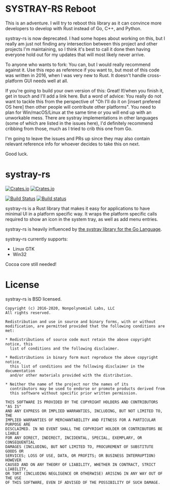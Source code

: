 # SYSTRAY-RS Reboot

This is an adventure. I will try to reboot this library as it can convince more developers to develop with Rust instead of Go, C++, and Python.

systray-rs is now deprecated. I had some hopes about working on this, but I really am just not finding any intersection between this project and other projects I'm maintaining, so I think it's best to call it done then having everyone hold out for my updates that will most likely never arrive.

To anyone who wants to fork: You can, but I would really recommend against it. Use this repo as reference if you want to, but most of this code was written in 2016, when I was very new to Rust. It doesn't handle cross-platform GUI needs well at all.

If you're going to build your own version of this: Great! If/when you finish it, get in touch and I'll add a link here. But a word of advice: You really do not want to tackle this from the perspective of "Oh I'll do it on [insert prefered OS here] then other people will contribute other platforms". You need to plan for Win/macOS/Linux at the same time or you will end up with an unworkable mess. There are systray implementations in other languages (some of which are listed in the issues here), I'd definitely recommend cribbing from those, much as I tried to crib this one from Go.

I'm going to leave the issues and PRs up since they may also contain relevant reference info for whoever decides to take this on next.

Good luck.

# systray-rs

[![Crates.io](https://img.shields.io/crates/v/systray)](https://crates.io/crates/systray) [![Crates.io](https://img.shields.io/crates/d/systray)](https://crates.io/crates/systray)

[![Build Status](https://travis-ci.org/qdot/systray-rs.svg?branch=master)](https://travis-ci.org/qdot/systray-rs) [![Build status](https://ci.appveyor.com/api/projects/status/lhqm3lucb5w5559b?svg=true)](https://ci.appveyor.com/project/qdot/systray-rs)

systray-rs is a Rust library that makes it easy for applications to
have minimal UI in a platform specific way. It wraps the platform
specific calls required to show an icon in the system tray, as well as
add menu entries.

systray-rs is heavily influenced by
[the systray library for the Go Language](https://github.com/getlantern/systray).

systray-rs currently supports:

- Linux GTK
- Win32

Cocoa core still needed!

# License

systray-rs is BSD licensed.

    Copyright (c) 2016-2020, Nonpolynomial Labs, LLC
    All rights reserved.
    
    Redistribution and use in source and binary forms, with or without
    modification, are permitted provided that the following conditions are met:
    
    * Redistributions of source code must retain the above copyright notice, this
      list of conditions and the following disclaimer.
    
    * Redistributions in binary form must reproduce the above copyright notice,
      this list of conditions and the following disclaimer in the documentation
      and/or other materials provided with the distribution.
    
    * Neither the name of the project nor the names of its
      contributors may be used to endorse or promote products derived from
      this software without specific prior written permission.
    
    THIS SOFTWARE IS PROVIDED BY THE COPYRIGHT HOLDERS AND CONTRIBUTORS "AS IS"
    AND ANY EXPRESS OR IMPLIED WARRANTIES, INCLUDING, BUT NOT LIMITED TO, THE
    IMPLIED WARRANTIES OF MERCHANTABILITY AND FITNESS FOR A PARTICULAR PURPOSE ARE
    DISCLAIMED. IN NO EVENT SHALL THE COPYRIGHT HOLDER OR CONTRIBUTORS BE LIABLE
    FOR ANY DIRECT, INDIRECT, INCIDENTAL, SPECIAL, EXEMPLARY, OR CONSEQUENTIAL
    DAMAGES (INCLUDING, BUT NOT LIMITED TO, PROCUREMENT OF SUBSTITUTE GOODS OR
    SERVICES; LOSS OF USE, DATA, OR PROFITS; OR BUSINESS INTERRUPTION) HOWEVER
    CAUSED AND ON ANY THEORY OF LIABILITY, WHETHER IN CONTRACT, STRICT LIABILITY,
    OR TORT (INCLUDING NEGLIGENCE OR OTHERWISE) ARISING IN ANY WAY OUT OF THE USE
    OF THIS SOFTWARE, EVEN IF ADVISED OF THE POSSIBILITY OF SUCH DAMAGE.

